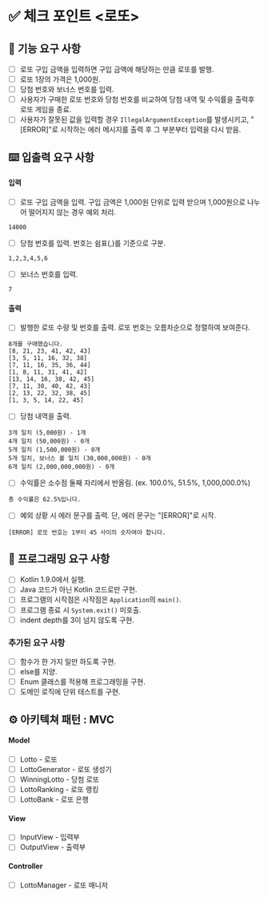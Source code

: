 # ✅ 체크 포인트 <로또>

## 🚀 기능 요구 사항
- [ ] 로또 구입 금액을 입력하면 구입 금액에 해당하는 만큼 로또를 발행.
- [ ] 로또 1장의 가격은 1,000원.
- [ ] 당첨 번호와 보너스 번호를 입력.
- [ ] 사용자가 구매한 로또 번호와 당첨 번호를 비교하여 당첨 내역 및 수익률을 출력후 로또 게임을 종료.
- [ ] 사용자가 잘못된 값을 입력할 경우 `IllegalArgumentException`를 발생시키고, "[ERROR]"로 시작하는 에러 메시지를 출력 후 그 부분부터 입력을 다시 받음.

## ⌨️ 입출력 요구 사항
#### 입력

- [ ] 로또 구입 금액을 입력. 구입 금액은 1,000원 단위로 입력 받으며 1,000원으로 나누어 떨어지지 않는 경우 예외 처리.

```
14000
```

- [ ] 당첨 번호를 입력. 번호는 쉼표(,)를 기준으로 구분.

```
1,2,3,4,5,6
```

- [ ] 보너스 번호를 입력.

```
7
```

#### 출력

- [ ] 발행한 로또 수량 및 번호를 출력. 로또 번호는 오름차순으로 정렬하여 보여준다.

```
8개를 구매했습니다.
[8, 21, 23, 41, 42, 43] 
[3, 5, 11, 16, 32, 38] 
[7, 11, 16, 35, 36, 44] 
[1, 8, 11, 31, 41, 42] 
[13, 14, 16, 38, 42, 45] 
[7, 11, 30, 40, 42, 43] 
[2, 13, 22, 32, 38, 45] 
[1, 3, 5, 14, 22, 45]
```

- [ ] 당첨 내역을 출력.

```
3개 일치 (5,000원) - 1개
4개 일치 (50,000원) - 0개
5개 일치 (1,500,000원) - 0개
5개 일치, 보너스 볼 일치 (30,000,000원) - 0개
6개 일치 (2,000,000,000원) - 0개
```

- [ ] 수익률은 소수점 둘째 자리에서 반올림. (ex. 100.0%, 51.5%, 1,000,000.0%)

```
총 수익률은 62.5%입니다.
```

- [ ] 예외 상황 시 에러 문구를 출력. 단, 에러 문구는 "[ERROR]"로 시작.

```
[ERROR] 로또 번호는 1부터 45 사이의 숫자여야 합니다.
```

## 🎯 프로그래밍 요구 사항
- [ ] Kotlin 1.9.0에서 실행.
- [ ] Java 코드가 아닌 Kotlin 코드로만 구현.
- [ ] 프로그램의 시작점은 시작점은 `Application`의 `main()`.
- [ ] 프로그램 종료 시 `System.exit()` 미호출.
- [ ] indent depth를 3이 넘지 않도록 구현.

### 추가된 요구 사항
- [ ] 함수가 한 가지 일만 하도록 구현.
- [ ] else를 지양.
- [ ] Enum 클래스를 적용해 프로그래밍을 구현.
- [ ] 도메인 로직에 단위 테스트를 구현.

## ⚙️ 아키텍쳐 패턴 : MVC
#### Model
- [ ] Lotto - 로또
- [ ] LottoGenerator - 로또 생성기
- [ ] WinningLotto - 당첨 로또
- [ ] LottoRanking - 로또 랭킹
- [ ] LottoBank - 로또 은행

#### View
- [ ] InputView - 입력부
- [ ] OutputView - 출력부

#### Controller
- [ ] LottoManager - 로또 매니저 
